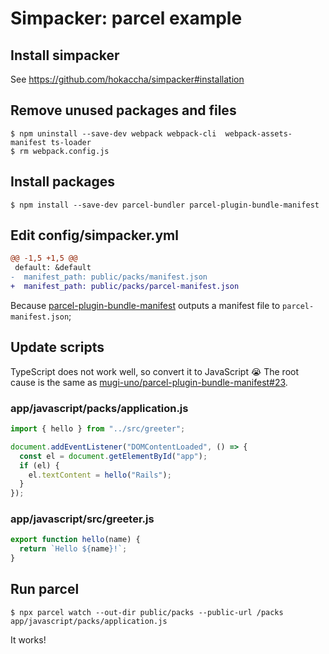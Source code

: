 # Simpacker: parcel example

## Install simpacker

See https://github.com/hokaccha/simpacker#installation

## Remove unused packages and files

```
$ npm uninstall --save-dev webpack webpack-cli  webpack-assets-manifest ts-loader
$ rm webpack.config.js
```

## Install packages

```
$ npm install --save-dev parcel-bundler parcel-plugin-bundle-manifest
```

## Edit config/simpacker.yml

```diff
@@ -1,5 +1,5 @@
 default: &default
-  manifest_path: public/packs/manifest.json
+  manifest_path: public/packs/parcel-manifest.json
```

Because [parcel-plugin-bundle-manifest](https://github.com/mugi-uno/parcel-plugin-bundle-manifest) outputs a manifest file to `parcel-manifest.json`;

## Update scripts

TypeScript does not work well, so convert it to JavaScript 😭 The root cause is the same as [mugi-uno/parcel-plugin-bundle-manifest#23](https://github.com/mugi-uno/parcel-plugin-bundle-manifest/issues/23#issuecomment-504334592).

### app/javascript/packs/application.js

```javascript
import { hello } from "../src/greeter";

document.addEventListener("DOMContentLoaded", () => {
  const el = document.getElementById("app");
  if (el) {
    el.textContent = hello("Rails");
  }
});
```

### app/javascript/src/greeter.js

```javascript
export function hello(name) {
  return `Hello ${name}!`;
}
```

## Run parcel

```
$ npx parcel watch --out-dir public/packs --public-url /packs app/javascript/packs/application.js
```

It works!
